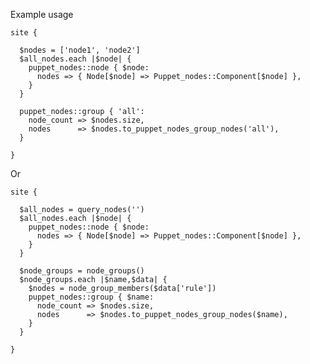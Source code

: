 Example usage


    site {
    
      $nodes = ['node1', 'node2']
      $all_nodes.each |$node| {
        puppet_nodes::node { $node:
          nodes => { Node[$node] => Puppet_nodes::Component[$node] },
        }
      }
    
      puppet_nodes::group { 'all':
        node_count => $nodes.size,
        nodes      => $nodes.to_puppet_nodes_group_nodes('all'),
      }
    
    }

Or

    site {
    
      $all_nodes = query_nodes('')
      $all_nodes.each |$node| {
        puppet_nodes::node { $node:
          nodes => { Node[$node] => Puppet_nodes::Component[$node] },
        }
      }
    
      $node_groups = node_groups()
      $node_groups.each |$name,$data| {
        $nodes = node_group_members($data['rule'])
        puppet_nodes::group { $name:
          node_count => $nodes.size,
          nodes      => $nodes.to_puppet_nodes_group_nodes($name),
        }
      }
    
    }
